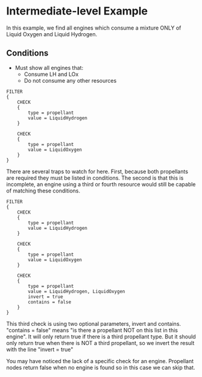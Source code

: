 # Intermediate-level Example

In this example, we find all engines which consume a mixture ONLY  of Liquid Oxygen and Liquid Hydrogen.

## **Conditions**

* Must show all engines that:
  * Consume LH and LOx
  * Do not consume any other resources

```ksp
FILTER
{
    CHECK
    {
        type = propellant
        value = LiquidHydrogen
    }

    CHECK
    {
        type = propellant
        value = LiquidOxygen
    }
}
```

There are several traps to watch for here. First, because both propellants are required they must be listed in conditions. The second is that this is incomplete, an engine using a third or fourth resource would still be capable of matching these conditions.

```ksp
FILTER
{
    CHECK
    {
        type = propellant
        value = LiquidHydrogen
    }

    CHECK
    {
        type = propellant
        value = LiquidOxygen
    }

    CHECK
    {
        type = propellant
        value = LiquidHydrogen, LiquidOxygen
        invert = true
        contains = false
    }
}
```

This third check is using two optional parameters, invert and contains. "contains = false" means "is there a propellant NOT on this list in this engine". It will only return true if there is a third propellant type. But it should only return true when there is NOT a third propellant, so we invert the result with the line "invert = true"

You may have noticed the lack of a specific check for an engine. Propellant nodes return false when no engine is found so in this case we can skip that.
